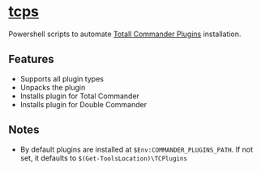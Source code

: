 # [tcps](https://chocolatey.org/packages/tcps)

Powershell scripts to automate [Totall Commander Plugins](https://chocolatey.org/packages?q=tag%3Atcplugin) installation.

## Features

- Supports all plugin types
- Unpacks the plugin
- Installs plugin for Total Commander
- Installs plugin for Double Commander

## Notes

- By default plugins are installed at `$Env:COMMANDER_PLUGINS_PATH`. If not set, it defaults to `$(Get-ToolsLocation)\TCPlugins`
